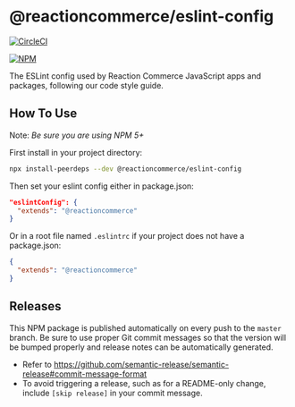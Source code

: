 # @reactioncommerce/eslint-config

[![CircleCI](https://circleci.com/gh/reactioncommerce/reaction-eslint-config/tree/master.svg?style=svg)](https://circleci.com/gh/reactioncommerce/reaction-eslint-config/tree/master)

[![NPM](https://nodei.co/npm/@reactioncommerce/eslint-config.png)](https://npmjs.org/package/@reactioncommerce/eslint-config)

The ESLint config used by Reaction Commerce JavaScript apps and packages, following our code style guide.

## How To Use

Note: _Be sure you are using NPM 5+_

First install in your project directory:

```bash
npx install-peerdeps --dev @reactioncommerce/eslint-config
```

Then set your eslint config either in package.json:

```json
"eslintConfig": {
  "extends": "@reactioncommerce"
}
```

Or in a root file named `.eslintrc` if your project does not have a package.json:

```json
{
  "extends": "@reactioncommerce"
}
```

## Releases

This NPM package is published automatically on every push to the `master` branch. Be sure to use proper Git commit messages so that the version will be bumped properly and release notes can be automatically generated.

- Refer to https://github.com/semantic-release/semantic-release#commit-message-format
- To avoid triggering a release, such as for a README-only change, include `[skip release]` in your commit message.
